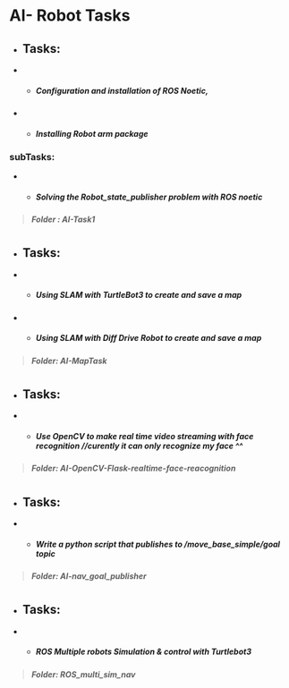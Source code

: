 # AI- Robot Tasks 

- ## Tasks: 
- - ##### Configuration and installation of ROS Noetic,
- - ##### Installing Robot arm package 
### subTasks:
- - ##### Solving the Robot_state_publisher problem with ROS noetic
> ##### Folder :  **AI-Task1**


#
- ## Tasks:  
- - ##### Using SLAM with TurtleBot3  to create and save a map 
- - ##### Using SLAM with Diff Drive Robot to create and save a map 
> ##### Folder:  **AI-MapTask**

#
- ## Tasks: 
- - ##### Use OpenCV to make real time video streaming with face recognition  //curently it can only recognize my face ^^
> ##### Folder:  **AI-OpenCV-Flask-realtime-face-reacognition**
#
- ## Tasks: 
- - #####  Write a python script that publishes to /move_base_simple/goal topic
> ##### Folder:  **AI-nav_goal_publisher**

#
- ## Tasks:
- - #####  ROS Multiple robots Simulation & control with Turtlebot3
> ##### Folder: **ROS_multi_sim_nav**

